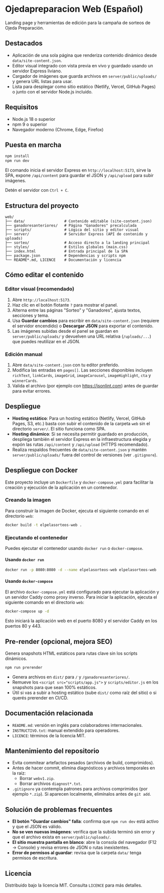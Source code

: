 ﻿# Ojedapreparacion Web (Español)

Landing page y herramientas de edición para la campaña de sorteos de Ojeda Preparación.

## Destacados
- Aplicación de una sola página que renderiza contenido dinámico desde `data/site-content.json`.
- Editor visual integrado con vista previa en vivo y guardado usando un servidor Express liviano.
- Cargador de imágenes que guarda archivos en `server/public/uploads/` y genera URL listas para usar.
- Lista para desplegar como sitio estático (Netlify, Vercel, GitHub Pages) o junto con el servidor Node.js incluido.

## Requisitos
- Node.js 18 o superior
- npm 9 o superior
- Navegador moderno (Chrome, Edge, Firefox)

## Puesta en marcha
```bash
npm install
npm run dev
```
El comando inicia el servidor Express en `http://localhost:5173`, sirve la SPA, expone `/api/content` para guardar el JSON y `/api/upload` para subir imágenes.

Detén el servidor con `Ctrl + C`.

## Estructura del proyecto
```
web/
├── data/                  # Contenido editable (site-content.json)
├── ganadoresanteriores/   # Página "Ganadores" precalculada
├── scripts/               # Lógica del sitio y editor visual
├── server/                # Servidor Express (API de contenido y uploads)
├── sorteo/                # Acceso directo a la landing principal
├── styles/                # Estilos globales (main.css)
├── index.html             # Entrada principal de la SPA
├── package.json           # Dependencias y scripts npm
└── README*.md, LICENCE    # Documentación y licencia
```

## Cómo editar el contenido
### Editor visual (recomendado)
1. Abre `http://localhost:5173`.
2. Haz clic en el botón flotante `?` para mostrar el panel.
3. Alterna entre las páginas "Sorteo" y "Ganadores", ajusta textos, secciones y tema.
4. Usa **Guardar cambios** para escribir en `data/site-content.json` (requiere el servidor encendido) o **Descargar JSON** para exportar el contenido.
5. Las imágenes subidas desde el panel se guardan en `server/public/uploads/` y devuelven una URL relativa (`/uploads/...`) que puedes reutilizar en el JSON.

### Edición manual
1. Abre `data/site-content.json` con tu editor preferido.
2. Modifica las entradas en `pages[]`. Las secciones disponibles incluyen `richText`, `linkCards`, `imageGrid`, `imageCarousel`, `imageHighlight`, `cta` y `winnerCards`.
3. Valida el archivo (por ejemplo con https://jsonlint.com) antes de guardar para evitar errores.

## Despliegue
- **Hosting estático**: Para un hosting estático (Netlify, Vercel, GitHub Pages, S3, etc.) basta con subir el contenido de la carpeta `web` sin el directorio `server/`. El sitio funciona como SPA.
- **Hosting dinámico**: Si se necesita permitir guardado en producción, despliega también el servidor Express en la infraestructura elegida y expón las rutas `/api/content` y `/api/upload` (HTTPS recomendado).
- Realiza respaldos frecuentes de `data/site-content.json` y mantén `server/public/uploads/` fuera del control de versiones (ver `.gitignore`).

## Despliegue con Docker
Este proyecto incluye un `Dockerfile` y `docker-compose.yml` para facilitar la creación y ejecución de la aplicación en un contenedor.

### Creando la imagen
Para construir la imagen de Docker, ejecuta el siguiente comando en el directorio `web`:
```bash
docker build -t elpelasorteos-web .
```

### Ejecutando el contenedor
Puedes ejecutar el contenedor usando `docker run` o `docker-compose`.

#### Usando `docker run`
```bash
docker run -p 8080:8080 -d --name elpelasorteos-web elpelasorteos-web
```

#### Usando `docker-compose`
El archivo `docker-compose.yml` está configurado para ejecutar la aplicación y un servidor Caddy como proxy inverso.
Para iniciar la aplicación, ejecuta el siguiente comando en el directorio `web`:
```bash
docker-compose up -d
```
Esto iniciará la aplicación web en el puerto 8080 y el servidor Caddy en los puertos 80 y 443.

## Pre-render (opcional, mejora SEO)
Genera snapshots HTML estáticos para rutas clave sin los scripts dinámicos.

```bash
npm run prerender
```

- Genera archivos en `dist/` para `/` y `/ganadoresanteriores/`.
- Remueve los `<script src="scripts/app.js">` y `scripts/editor.js` en los snapshots para que sean 100% estáticos.
- Útil si vas a subir a hosting estático (sube `dist/` como raíz del sitio) o si querés prerender en CI/CD.

## Documentación relacionada
- `README.md`: versión en inglés para colaboradores internacionales.
- `INSTRUCTIVO.txt`: manual extendido para operadores.
- `LICENCE`: términos de la licencia MIT.

## Mantenimiento del repositorio
- Evita commitear artefactos pesados (archivos de build, comprimidos).
- Antes de hacer commit, elimina diagnósticos y archivos temporales en la raíz:
  - Borrar `webv1.zip`.
  - Borrar archivos `diagnost*.txt`.
- `.gitignore` ya contempla patrones para archivos comprimidos (por ejemplo `*.zip`). Si aparecen localmente, elimínalos antes de `git add`.

## Solución de problemas frecuentes
- **El botón "Guardar cambios" falla**: confirma que `npm run dev` está activo y que el JSON es válido.
- **No se ven nuevas imágenes**: verifica que la subida terminó sin error y que el archivo exista en `server/public/uploads/`.
- **El sitio muestra pantalla en blanco**: abre la consola del navegador (F12 -> Console) y revisa errores de JSON o rutas inexistentes.
- **Error de permisos al guardar**: revisa que la carpeta `data/` tenga permisos de escritura.

## Licencia
Distribuido bajo la licencia MIT. Consulta `LICENCE` para más detalles.
